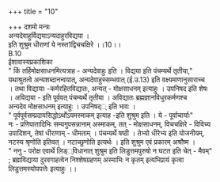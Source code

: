 +++
title = "10"

+++
दशमो मन्त्रः  
अन्यदेवाहुर्विद्ययाऽन्यदाहुरविद्यया ।  
इति शुश्रुम धीराणां ये नस्त1द्विचचक्षिरे ।।10।।  
B.10  
ईशावास्यप्रकाशिका  
" किं तर्हिमोक्षसाधनमित्यत्राह - अन्यदेवाहुः इति । विद्यया इति पंचम्यर्थे तृतीया,"  
यथाश्रुतत्वे अन्यशब्दानन्वयात्, अन्यदेवाहुस्सम्भवात् (ई.उ.13) इति वक्ष्यमाणानुसाराच्च  
। तथा विद्यायाः -कर्मरहितविद्यातः, अन्यत् - मोक्षसाधनम् इत्याहुः । उपनिषद इति शेषः  
। अविद्यया - इति पूर्ववत् पंचम्यर्थे तृतीया । अविद्यातः ब्रह्मज्ञानविधुरकर्मणश्च  
अन्यदेव मोक्षसाधनम् इत्याहुः । उपनिषद्् इति भावः ।  
" पूर्वपूर्वसम्प्रदायसिद्धोऽर्थोऽयमस्माकम् इत्याह -इति शुश्रुम इति । ये - पूर्वाचार्याः"  
नः - प्रणिपातादिभिः सम्यगुपसन्नानाम् अस्माकम्, तत् - मोक्षसाधनम्, विचचक्षिरे - विविच्य  
उपादिशन्, तेषां धीराणाम् - धीमताम् । पंचम्यर्थे षष्ठी । तेभ्यो धीरेभ्य इति योजनीयम्,  
नटस्य श्रृणोति इतिवत् । नटाच्छुणोति इत्यर्थः । इति शुश्रुम एवं प्रकारम् अश्रौष्म ।  
" ननु - परोक्ष एवार्थे लिड््विधानात् शुश्रुम इति लिडुत्तमपुरुषो न घटत इति चेत् - मैवम्"  
; ब्रह्मविद्याया दुरवगाहत्वेन निश्शेषग्रहणम् अस्माभिः न कृतम् इत्यभिप्रायं कृत्वा  
लिडुत्तमस्योपपत्तेः इत्याहुः ।।